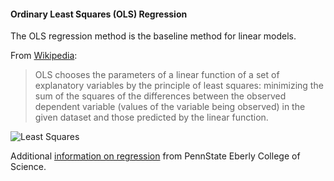 #### Ordinary Least Squares (OLS) Regression
The OLS regression method is the baseline method for linear models.

From [Wikipedia](https://en.wikipedia.org/wiki/Ordinary_least_squares):
> OLS chooses the parameters of a linear function of a set of explanatory variables by the principle of least squares: 
> minimizing the sum of the squares of the differences between the observed  dependent variable 
>(values of the variable being observed) in the given dataset and those predicted by the linear function.

![Least Squares](https://upload.wikimedia.org/wikipedia/en/e/ed/Least_Squares.gif)

Additional [information on regression](https://online.stat.psu.edu/stat501/lesson/1/1.1) 
from PennState Eberly College of Science.

